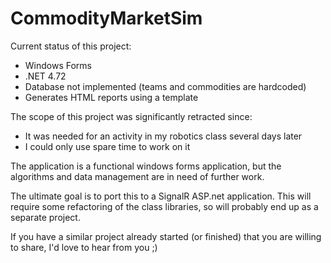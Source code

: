 # CommodityMarketSim

Current status of this project:
- Windows Forms
- .NET 4.72
- Database not implemented (teams and commodities are hardcoded)
- Generates HTML reports using a template

The scope of this project was significantly retracted since: 
- It was needed for an activity in my robotics class several days later
- I could only use spare time to work on it

The application is a functional windows forms application, but the algorithms and data management are in need of further work.

The ultimate goal is to port this to a SignalR ASP.net application. This will require some 
refactoring of the class libraries, so will probably end up as a separate project. 

If you have a similar project already started (or finished) that you are willing to share, 
I'd love to hear from you ;)

